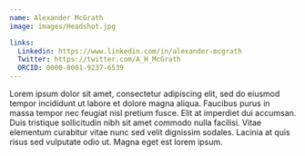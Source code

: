 ```yaml
---
name: Alexander McGrath
image: images/Headshot.jpg

links:
  Linkedin: https://www.linkedin.com/in/alexander-mcgrath
  Twitter: https://twitter.com/A_H_McGrath
  ORCID: 0000-0001-9237-6539
---
```


Lorem ipsum dolor sit amet, consectetur adipiscing elit, sed do eiusmod tempor incididunt ut labore et dolore magna aliqua.
Faucibus purus in massa tempor nec feugiat nisl pretium fusce.
Elit at imperdiet dui accumsan.
Duis tristique sollicitudin nibh sit amet commodo nulla facilisi.
Vitae elementum curabitur vitae nunc sed velit dignissim sodales.
Lacinia at quis risus sed vulputate odio ut.
Magna eget est lorem ipsum.
